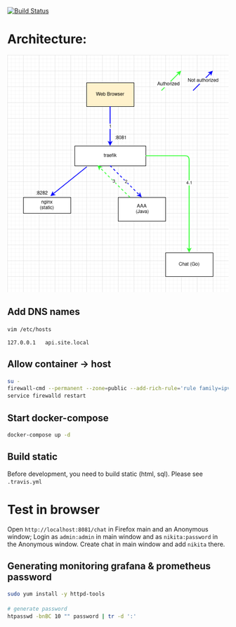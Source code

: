 [![Build Status](https://travis-ci.com/nkonev/videochat.svg?branch=master)](https://travis-ci.com/nkonev/videochat)


# Architecture:

![Architecture](./.markdown/auth.png "Title")

## Add DNS names
`vim /etc/hosts`

```
127.0.0.1   api.site.local
```

## Allow container -> host

```bash
su -
firewall-cmd --permanent --zone=public --add-rich-rule='rule family=ipv4 source address="172.28.0.0/16" accept'
service firewalld restart
```

## Start docker-compose
```bash
docker-compose up -d
```

## Build static
Before development, you need to build static (html, sql). Please see `.travis.yml`

# Test in browser
Open `http://localhost:8081/chat` in Firefox main and an Anonymous window;
Login as `admin:admin` in main window and as `nikita:password` in the Anonymous window.
Create chat in main window and add `nikita` there.


## Generating monitoring grafana & prometheus password
```bash
sudo yum install -y httpd-tools

# generate password
htpasswd -bnBC 10 "" password | tr -d ':'
```
